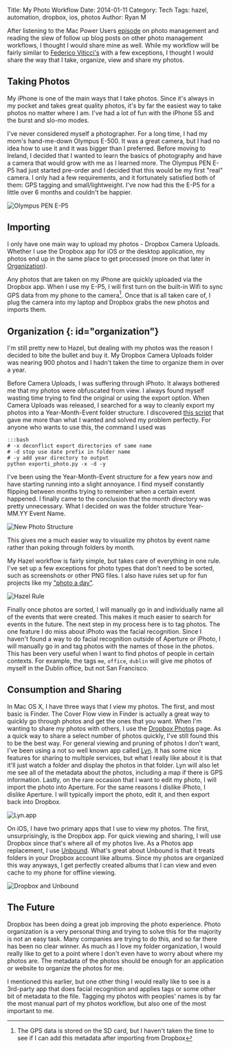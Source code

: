 Title: My Photo Workflow
Date: 2014-01-11
Category: Tech
Tags: hazel, automation, dropbox, ios, photos
Author: Ryan M

After listening to the Mac Power Users [episode][mpu] on photo management and reading the slew of follow up blog posts on other photo management workflows, I thought I would share mine as well.  While my workflow will be fairly similar to [Federico Viticci's][viticci] with a few exceptions, I thought I would share the way that I take, organize, view and share my photos.
<!-- PELICAN_END_SUMMARY -->  

[mpu]: http://www.macpowerusers.com/2014/01/05/mac-power-users-171-photo-management/
[viticci]: http://www.macstories.net/tutorials/my-photo-management-workflow-early-2014/

## Taking Photos

My iPhone is one of the main ways that I take photos. Since it's always in my pocket and takes great quality photos, it's by far the easiest way to take photos no matter where I am.  I've had a lot of fun with the iPhone 5S and the burst and slo-mo modes.

I've never considered myself a photographer. For a long time, I had my mom's hand-me-down Olympus E-500. It was a great camera, but I had no idea how to use it and it was bigger than I preferred. Before moving to Ireland, I decided that I wanted to learn the basics of photography and have a camera that would grow with me as I learned more. The Olympus PEN E-P5 had just started pre-order and I decided that this would be my first "real" camera. I only had a few requirements, and it fortunately satisfied both of them: GPS tagging and small/lightweight. I've now had this the E-P5 for a little over 6 months and couldn't be happier. 

![Olympus PEN E-P5]( {static}/assets/articles/photo-workflow/ep5.jpg)

## Importing

I only have one main way to upload my photos - Dropbox Camera Uploads. Whether I use the Dropbox app for iOS or the desktop application, my photos end up in the same place to get processed (more on that later in [Organization](#organization)). 

Any photos that are taken on my iPhone are quickly uploaded via the Dropbox app. When I use my E-P5, I will first turn on the built-in Wifi to sync GPS data from my phone to the camera[^1]. Once that is all taken care of, I plug the camera into my laptop and Dropbox grabs the new photos and imports them.

[^1]: The GPS data is stored on the SD card, but I haven't taken the time to see if I can add this metadata after importing from Dropbox 

## Organization {: id="organization"}

I'm still pretty new to Hazel, but dealing with my photos was the reason I decided to bite the bullet and buy it. My Dropbox Camera Uploads folder was nearing 900 photos and I hadn't taken the time to organize them in over a year. 

Before Camera Uploads, I was suffering through iPhoto. It always bothered me that my photos were obfuscated from view. I always found myself wasting time trying to find the original or using the export option. When Camera Uploads was released, I searched for a way to cleanly export my photos into a Year-Month-Event folder structure. I discovered [this script][exportiphoto] that gave me more than what I wanted and solved my problem perfectly. For anyone who wants to use this, the command I used was

	:::bash
	# -x deconflict export directories of same name
	# -d stop use date prefix in folder name
	# -y add year directory to output
    python exporti_photo.py -x -d -y 

I've been using the Year-Month-Event structure for a few years now and have starting running into a slight annoyance. I find myself constantly flipping between months trying to remember when a certain event happened. I finally came to the conclusion that the month directory was pretty unnecessary. What I decided on was the folder structure Year-MM.YY Event Name. 

![New Photo Structure]( {static}/assets/articles/photo-workflow/photo_list.png)

This gives me a much easier way to visualize my photos by event name rather than poking through folders by month.

My Hazel workflow is fairly simple, but takes care of everything in one rule. I've set up a few exceptions for photo types that don't need to be sorted, such as screenshots or other PNG files. I also have rules set up for fun projects like my ["photo a day"]( /2014/01/05/organizing-special-photos-with-hazel ).

![Hazel Rule]( {static}/assets/articles/photo-workflow/photos_hazel.png)

Finally once photos are sorted, I will manually go in and individually name all of the events that were created. This makes it much easier to search for events in the future. The next step in my process here is to tag photos. The one feature I do miss about iPhoto was the facial recognition. Since I haven't found a way to do facial recognition outside of Aperture or iPhoto, I will manually go in and tag photos with the names of those in the photos. This has been very useful when I want to find photos of people in certain contexts. For example,  the tags `me`, `office`, `dublin` will give me photos of myself in the Dublin office, but not San Francisco.

[exportiphoto]: https://github.com/BMorearty/exportiphoto

## Consumption and Sharing

In Mac OS X, I have three ways that I view my photos. The first, and most basic is Finder.  The Cover Flow view in Finder is actually a great way to quickly go through photos and get the ones that you want. When I'm wanting to share my photos with others, I use the [Dropbox Photos](https://www.dropbox.com/photos) page. As a quick way to share a select number of photos quickly, I've still found this to be the best way. For general viewing and pruning of photos I don't want, I've been using a not so well known app called [Lyn](http://www.lynapp.com). It has some nice features for sharing to multiple services, but what I really like about it is that it'll just watch a folder and display the photos in that folder. Lyn will also let me see all of the metadata about the photos, including a map if there is GPS information. Lastly, on the rare occasion that I want to edit my photo, I will import the photo into Aperture. For the same reasons I dislike iPhoto, I dislike Aperture. I will typically import the photo, edit it, and then export back into Dropbox.

![Lyn.app]( {static}/assets/articles/photo-workflow/lyn.jpg)

On iOS, I have two primary apps that I use to view my photos. The first, unsurprisingly, is the Dropbox app. For quick viewing and sharing, I will use Dropbox since that's where all of my photos live. As a Photos app replacement, I use [Unbound][unbound]. What's great about Unbound is that it treats folders in your Dropbox account like albums. Since my photos are organized this way anyways, I get perfectly created albums that I can view and even cache to my phone for offline viewing.

![Dropbox and Unbound]( {static}/assets/articles/photo-workflow/unbound_dropbox.jpg)

## The Future ##

Dropbox has been doing a great job improving the photo experience. Photo organization is a very personal thing and trying to solve this for the majority is not an easy task. Many companies are trying to do this, and so far there has been no clear winner. As much as I love my folder organization, I would really like to get to a point where I don't even have to worry about where my photos are. The metadata of the photos should be enough for an application or website to organize the photos for me.

I mentioned this earlier, but one other thing I would really like to see is a 3rd-party app that does facial recognition and applies tags or some other bit of metadata to the file. Tagging my photos with peoples' names is by far the most manual part of my photos workflow, but also one of the most important to me.

[unbound]: http://unboundapp.com
